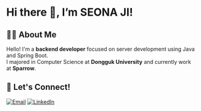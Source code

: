 # Hi there 👋, I’m SEONA JI!

## 👩‍💻 About Me
Hello! I'm a **backend developer** focused on server development using Java and Spring Boot.    
I majored in Computer Science at **Dongguk University** and currently work at **Sparrow**.    

## 💬 Let's Connect!
[![Email](https://img.shields.io/badge/Email-D14836?style=flat&logo=gmail&logoColor=white)](mailto:jisuna314@gamil.com)
[![LinkedIn](https://img.shields.io/badge/LinkedIn-0077B5?style=flat&logo=linkedin&logoColor=white)](https://www.linkedin.com/in/seona-ji/)
